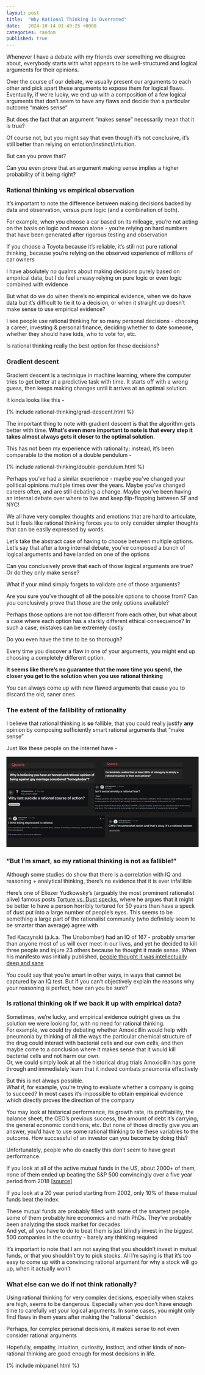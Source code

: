 ```yaml
---
layout: post
title:  "Why Rational Thinking is Overrated"
date:   2024-10-14 01:49:25 +0000
categories: random
published: true
---
```


Whenever I have a debate with my friends over something we disagree about, everybody starts with what appears to be well-structured and logical arguments for their opinions. 

Over the course of our debate, we usually present our arguments to each other and pick apart these arguments to expose them for logical flaws. Eventually, if we’re lucky, we end up with a composition of a few logical arguments that don’t seem to have any flaws and decide that a particular outcome “makes sense”

But does the fact that an argument “makes sense” necessarily mean that it is true?

Of course not, but you might say that even though it’s not conclusive, it’s still better than relying on emotion/instinct/intuition.

But can you prove that?

Can you even prove that an argument making sense implies a higher probability of it being right?

### Rational thinking vs empirical observation
It’s important to note the difference between making decisions backed by data and observation, versus pure logic (and a combination of both).

For example, when you choose a car based on its mileage, you’re not acting on the basis on logic and reason alone - you’re relying on hard numbers that have been generated after rigorous testing and observation

If you choose a Toyota because it’s reliable, it’s still not pure rational thinking, because you’re relying on the observed experience of millions of car owners

I have absolutely no qualms about making decisions purely based on empirical data, but I do feel uneasy relying on pure logic or even logic combined with evidence

But what do we do when there’s no empirical evidence, when we do have data but it’s difficult to tie it to a decision, or when it straight up doesn’t make sense to use empirical evidence?

I see people use rational thinking for so many personal decisions - choosing a career, investing & personal finance, deciding whether to date someone, whether they should have kids, who to vote for, etc. 

Is rational thinking really the best option for these decisions?

### Gradient descent
Gradient descent is a technique in machine learning, where the computer tries to get better at a predictive task with time. It starts off with a wrong guess, then keeps making changes until it arrives at an optimal solution.

It kinda looks like this - 

{% include rational-thinking/grad-descent.html %}

The important thing to note with gradient descent is that the algorithm gets better with time. **What’s even more important to note is that every step it takes almost always gets it closer to the optimal solution.**

This has not been my experience with rationality; instead, it’s been comparable to the motion of a double pendulum - 

{% include rational-thinking/double-pendulum.html %}

Perhaps you’ve had a similar experience - maybe you’ve changed your political opinions multiple times over the years. Maybe you’ve changed careers often, and are still debating a change. Maybe you’ve been having an internal debate over where to live and keep flip-flopping between SF and NYC!

We all have very complex thoughts and emotions that are hard to articulate, but it feels like rational thinking forces you to only consider simpler thoughts that can be easily expressed by words.

Let’s take the abstract case of having to choose between multiple options.
Let’s say that after a long internal debate, you’ve composed a bunch of logical arguments and have landed on one of the options

Can you conclusively prove that each of those logical arguments are true? Or do they only make sense?

What if your mind simply forgets to validate one of those arguments?

Are you sure you’ve thought of all the possible options to choose from? Can you conclusively prove that those are the only options available?

Perhaps those options are not too different from each other, but what about a case where each option has a starkly different ethical consequence? In such a case, mistakes can be extremely costly

Do you even have the time to be so thorough?

Every time you discover a flaw in one of your arguments, you might end up choosing a completely different option. 

**It seems like there’s no guarantee that the more time you spend, the closer you get to the solution when you use rational thinking**

You can always come up with new flawed arguments that cause you to discard the old, saner ones

### The extent of the fallibility of rationality
I believe that rational thinking is **so** fallible, that you could really justify **any** opinion by composing sufficiently smart rational arguments that “make sense”

Just like these people on the internet have - 

![Irrational Thinking](/assets/images/irrationality.png)


### “But I’m smart, so my rational thinking is not as fallible!”
Although some studies do show that there is a correlation with IQ and reasoning + analytical thinking, there’s no evidence that it is ever infallible

Here’s one of Eliezer Yudkowsky’s (arguably the most prominent rationalist alive) famous posts [Torture vs. Dust specks](https://www.lesswrong.com/posts/3wYTFWY3LKQCnAptN/torture-vs-dust-specks), where he argues that it might be better to have a person horribly tortured for 50 years than have a speck of dust put into a large number of people’s eyes. This seems to be something a large part of the rationalist community (who definitely seem to be smarter than average) agree with

Ted Kaczynski (a.k.a. The Unabomber) had an IQ of 167 - probably smarter than anyone most of us will ever meet in our lives, and yet he decided to kill three people and injure 23 others because he thought it made sense. When his manifesto was initially published, [people thought it was intellectually deep and sane](https://en.wikipedia.org/wiki/Industrial_Society_and_Its_Future#CITEREFChase2000:~:text=With%20its%20initial%20publication%20in%201995%2C%20the%20manifesto%20was%20received%20as%20intellectually%20deep%20and%20sane)

You could say that you’re smart in other ways, in ways that cannot be captured by an IQ test. But if you can’t objectively explain the reasons why your reasoning is perfect, how can you be sure?

### Is rational thinking ok if we back it up with empirical data?
Sometimes, we’re lucky, and empirical evidence outright gives us the solution we were looking for, with no need for rational thinking. \
For example, we could try debating whether Amoxicillin would help with pneumonia by thinking of all the ways the particular chemical structure of the drug could interact with bacterial cells and our own cells, and then maybe come to a conclusion where it makes sense that it would kill bacterial cells and not harm our own. \
Or, we could simply look at all the historical drug trials Amoxicillin has gone through and immediately learn that it indeed combats pneumonia effectively

But this is not always possible. \
What if, for example, you’re trying to evaluate whether a company is going to succeed? In most cases it’s impossible to obtain empirical evidence which directly proves the direction of the company

You may look at historical performance, its growth rate, its profitability, the balance sheet, the CEO’s previous success, the amount of debt it’s carrying, the general economic conditions, etc. But none of those directly give you an answer, you’d have to use some rational thinking to tie these variables to the outcome. How successful of an investor can you become by doing this?

Unfortunately, people who do exactly this don’t seem to have great performance.

If you look at all of the active mutual funds in the US, about 2000+ of them, none of them ended up beating the S&P 500 convincingly over a five year period from 2018 [[source](https://www.nytimes.com/2022/12/02/business/stock-market-index-funds.html)]

If you look at a 20 year period starting from 2002, only 10% of these mutual funds beat the index.

These mutual funds are probably filled with some of the smartest people, some of them probably hire economics and math PhDs. They’ve probably been analyzing the stock market for decades \
And yet, all you have to do to beat them is just blindly invest in the biggest 500 companies in the country - barely any thinking required

It’s important to note that I am not saying that you shouldn’t invest in mutual funds, or that you shouldn’t try to pick stocks. All I’m saying is that it’s too easy to come up with a convincing rational argument for why a stock will go up, when it actually won’t

### What else can we do if not think rationally?
Using rational thinking for very complex decisions, especially when stakes are high, seems to be dangerous. Especially when you don’t have enough time to carefully vet your logical arguments. In some cases, you might only find flaws in them years after making the “rational” decision

Perhaps, for complex personal decisions, it makes sense to not even consider rational arguments

Hopefully, empathy, intuition, curiosity, instinct, and other kinds of non-rational thinking are good enough for most decisions in life.


{% include mixpanel.html %}
